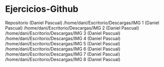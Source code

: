 # Ejercicios-Github
Repositorio (Daniel Pascual)
/home/dani/Escritorio/Descargas/IMG 1 (Daniel Pascual)
/home/dani/Escritorio/Descargas/IMG 2 (Daniel Pascual)
/home/dani/Escritorio/Descargas/IMG 3 (Daniel Pascual)
/home/dani/Escritorio/Descargas/IMG 4 (Daniel Pascual)
/home/dani/Escritorio/Descargas/IMG 5 (Daniel Pascual)
/home/dani/Escritorio/Descargas/IMG 6 (Daniel Pascual)
/home/dani/Escritorio/Descargas/IMG 7 (Daniel Pascual)
/home/dani/Escritorio/Descargas/IMG 8 (Daniel Pascual)
